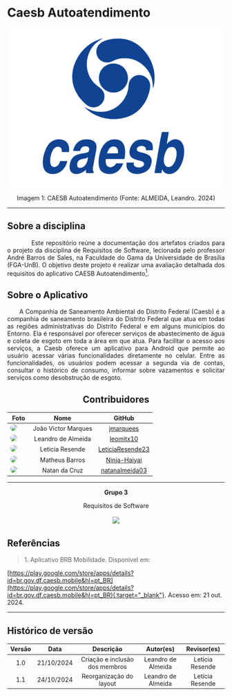 # Caesb Autoatendimento

<p align="center">
    <img src="assets/caesblogo.png" width="500">
</p>

<center> 
    <figcaption>Imagem 1: CAESB Autoatendimento (Fonte: ALMEIDA, Leandro. 2024)</figcaption>
</center>

<hr/>

## Sobre a disciplina

<p align="justify">&emsp;&emsp;  Este repositório reúne a documentação dos artefatos criados para o projeto da disciplina de Requisitos de Software, lecionada pelo professor André Barros de Sales, na Faculdade do Gama da Universidade de Brasília (FGA-UnB). O objetivo deste projeto é realizar uma avaliação detalhada dos requisitos do aplicativo CAESB Autoatendimento<a href="#1"><sup>1</sup></a>.</p>

## Sobre o Aplicativo

<p align="justify">&emsp;&emsp;A Companhia de Saneamento Ambiental do Distrito Federal (Caesb) é a companhia de saneamento brasileira do Distrito Federal que atua em todas as regiões administrativas do Distrito Federal e em alguns municípios do Entorno. Ela é responsável por oferecer serviços de abastecimento de água e coleta de esgoto em toda a área em que atua. Para facilitar o acesso aos serviços, a Caesb oferece um aplicativo para Android que permite ao usuário acessar várias funcionalidades diretamente no celular. Entre as funcionalidades, os usuários podem acessar a segunda via de contas, consultar o histórico de consumo, informar sobre vazamentos e solicitar serviços como desobstrução de esgoto. </p>

<center>

## Contribuidores

|                                                                                          **Foto**                                                                                          |         **Nome**         |                       **GitHub**                        |
| :----------------------------------------------------------------------------------------------------------------------------------------------------------------------------------------: | :----------------------: | :-----------------------------------------------------: |
|    <a href="https://github.com/jmarquees"><img src="https://avatars.githubusercontent.com/u/110431920?v=4" height="auto" width="90" style="border-radius:50%"></a> &nbsp; &nbsp; &nbsp;     | João Victor Marques |        [jmarquees](https://github.com/jmarquees)        |
|    <a href="https://github.com/leomitx10"><img src="https://avatars.githubusercontent.com/u/90487905?v=4" height="auto" width="90" style="border-radius:50%"></a> &nbsp; &nbsp; &nbsp;    |   Leandro de Almeida    |       [leomitx10](https://github.com/leomitx10)       |
|    <a href="https://github.com/LeticiaResende23"><img src="https://avatars.githubusercontent.com/u/89492943?v=4" height="auto" width="90" style="border-radius:50%"></a> &nbsp; &nbsp; &nbsp;     | Leticia Resende |        [LeticiaResende23](https://github.com/LeticiaResende23)        |
|    <a href="https://github.com/Ninja-Haiyai"><img src="https://avatars.githubusercontent.com/u/73038704?v=4" height="auto" width="90" style="border-radius:50%"></a> &nbsp; &nbsp; &nbsp;     | Matheus Barros |        [Ninja-Haiyai](https://github.com/Ninja-Haiyai)        |
|    <a href="https://github.com/natanalmeida03"><img src="https://avatars.githubusercontent.com/u/61543235?v=4" height="auto" width="90" style="border-radius:50%"></a> &nbsp; &nbsp; &nbsp;     | Natan da Cruz   |        [natanalmeida03](https://github.com/natanalmeida03)        |

<hr/>
<p align="center"><b>Grupo 3</b></p>
<p align="center">Requisitos de Software<br /><br />
<a href="https://fga.unb.br" target="_blank"><img width="230"src="https://4.bp.blogspot.com/-0aa6fAFnSnA/VzICtBQgciI/AAAAAAAARn4/SxVsQPFNeE0fxkCPVgMWbhd5qIEAYCMbwCLcB/s1600/unb-gama.png"></a>
</p>


</center>

## Referências

</center>

> <p id="1">1. Aplicativo BRB Mobilidade. Disponível em: 
   [https://play.google.com/store/apps/details?id=br.gov.df.caesb.mobile&hl=pt_BR](https://play.google.com/store/apps/details?id=br.gov.df.caesb.mobile&hl=pt_BR){:target="_blank"}. 
   Acesso em: 21 out. 2024.
</p>

---

## Histórico de versão

<center>

| Versão |    Data    |      Descrição       |       Autor(es)       |     Revisor(es)     |
| :-----: | :--------: | :------------------: | :-------------------: | :-----------------: |
|  1.0   | 21/10/2024 | Criação e inclusão dos membros | Leandro de Almeida | Letícia Resende  |
|  1.1   | 24/10/2024 | Reorganização do layout  | Leandro de Almeida | Letícia Resende  |

</center>